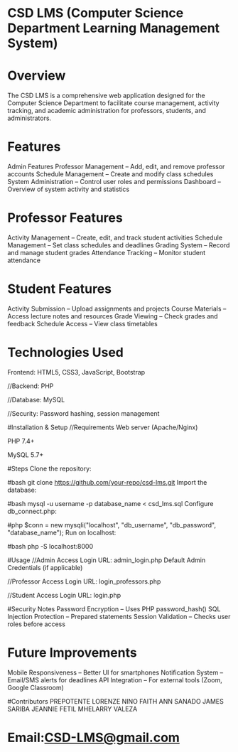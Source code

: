 #   CSD LMS (Computer Science Department Learning Management System)

# Overview
 The CSD LMS is a comprehensive web application designed for the Computer Science Department to facilitate course management, activity tracking, and academic administration for professors, students, and administrators.

# Features
 Admin Features
Professor Management – Add, edit, and remove professor accounts
 Schedule Management – Create and modify class schedules
 System Administration – Control user roles and permissions
 Dashboard – Overview of system activity and statistics

# Professor Features
 Activity Management – Create, edit, and track student activities
 Schedule Management – Set class schedules and deadlines
 Grading System – Record and manage student grades
 Attendance Tracking – Monitor student attendance

# Student Features
Activity Submission – Upload assignments and projects
 Course Materials – Access lecture notes and resources
 Grade Viewing – Check grades and feedback
 Schedule Access – View class timetables

# Technologies Used
Frontend: HTML5, CSS3, JavaScript, Bootstrap

//Backend: PHP

//Database: MySQL

//Security: Password hashing, session management

#Installation & Setup
//Requirements
Web server (Apache/Nginx)

PHP 7.4+

MySQL 5.7+

#Steps
Clone the repository:

#bash
git clone https://github.com/your-repo/csd-lms.git
Import the database:

#bash
mysql -u username -p database_name < csd_lms.sql
Configure db_connect.php:

#php
$conn = new mysqli("localhost", "db_username", "db_password", "database_name");
Run on localhost:

#bash
php -S localhost:8000

#Usage
//Admin Access
 Login URL: admin_login.php
 Default Admin Credentials (if applicable)

//Professor Access
 Login URL: login_professors.php

//Student Access
 Login URL: login.php

#Security Notes
 Password Encryption – Uses PHP password_hash()
 SQL Injection Protection – Prepared statements
 Session Validation – Checks user roles before access

# Future Improvements
 Mobile Responsiveness – Better UI for smartphones
 Notification System – Email/SMS alerts for deadlines
 API Integration – For external tools (Zoom, Google Classroom)

#Contributors
PREPOTENTE LORENZE NINO
FAITH ANN SANADO
JAMES SARIBA
JEANNIE FETIL
MHELARRY VALEZA

# Email:CSD-LMS@gmail.com
